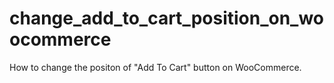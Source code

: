 # change_add_to_cart_position_on_woocommerce
How to change the positon of "Add To Cart" button on WooCommerce.

